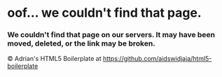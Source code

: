 # oof... we couldn't find that page.

### We couldn't find that page on our servers. It may have been moved, deleted, or the link may be broken.

© Adrian's HTML5 Boilerplate at https://github.com/aidswidjaja/html5-boilerplate
